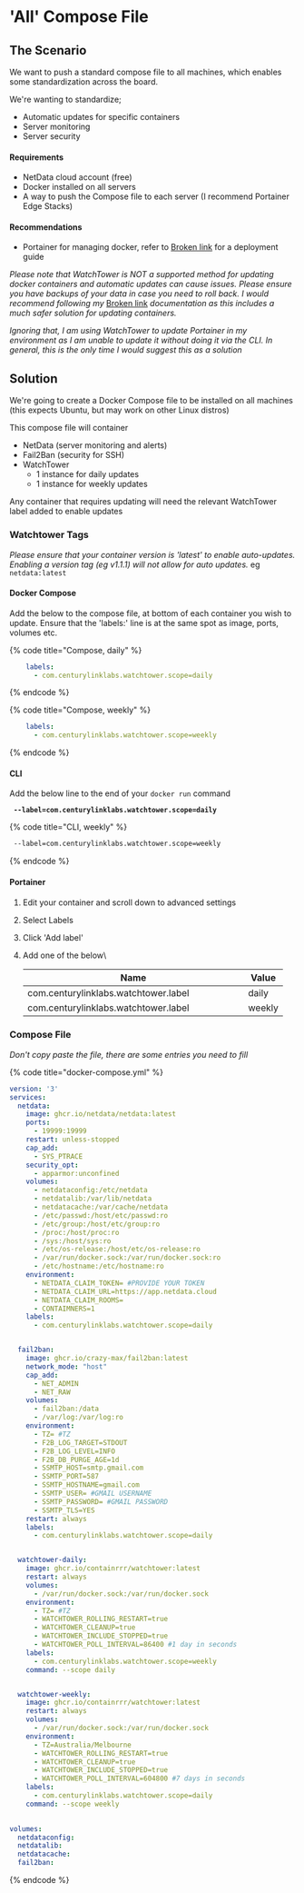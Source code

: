 # 'All' Compose File

## The Scenario

We want to push a standard compose file to all machines, which enables some standardization across the board.

We're wanting to standardize;

* Automatic updates for specific containers
* Server monitoring
* Server security

#### Requirements

* NetData cloud account (free)
* Docker installed on all servers
* A way to push the Compose file to each server (I recommend Portainer Edge Stacks)

#### Recommendations

* Portainer for managing docker, refer to [Broken link](broken-reference "mention") for a deployment guide

_Please note that WatchTower is NOT a supported method for updating docker containers and automatic updates can cause issues. Please ensure you have backups of your data in case you need to roll back. I would recommend following my_ [Broken link](broken-reference "mention") _documentation as this includes a much safer solution for updating containers._

_Ignoring that, I am using WatchTower to update Portainer in my environment as I am unable to update it without doing it via the CLI. In general, this is the only time I would suggest this as a solution_

## Solution

We're going to create a Docker Compose file to be installed on all machines (this expects Ubuntu, but may work on other Linux distros)

This compose file will container

* NetData (server monitoring and alerts)
* Fail2Ban (security for SSH)
* WatchTower
  * 1 instance for daily updates
  * 1 instance for weekly updates

Any container that requires updating will need the relevant WatchTower label added to enable updates

### Watchtower Tags

_Please ensure that your container version is 'latest' to enable auto-updates. Enabling a version tag (eg v1.1.1) will not allow for auto updates._ eg `netdata:latest`

#### Docker Compose

Add the below to the compose file, at bottom of each container you wish to update. Ensure that the 'labels:' line is at the same spot as image, ports, volumes etc.

{% code title="Compose, daily" %}
```yaml
    labels:
      - com.centurylinklabs.watchtower.scope=daily
```
{% endcode %}

{% code title="Compose, weekly" %}
```yaml
    labels:
      - com.centurylinklabs.watchtower.scope=weekly
```
{% endcode %}

#### CLI

Add the below line to the end of your `docker run` command

<pre class="language-bash" data-title="CLI, daily"><code class="lang-bash"><strong> --label=com.centurylinklabs.watchtower.scope=daily
</strong></code></pre>

{% code title="CLI, weekly" %}
```bash
 --label=com.centurylinklabs.watchtower.scope=weekly
```
{% endcode %}

#### Portainer

1. Edit your container and scroll down to advanced settings
2. Select Labels
3. Click 'Add label'
4.  Add one of the below\


    <table><thead><tr><th width="373">Name</th><th>Value</th></tr></thead><tbody><tr><td>com.centurylinklabs.watchtower.label</td><td>daily</td></tr><tr><td>com.centurylinklabs.watchtower.label</td><td>weekly</td></tr></tbody></table>

### Compose File

_Don't copy paste the file, there are some entries you need to fill_

{% code title="docker-compose.yml" %}
```yaml
version: '3'
services:
  netdata:
    image: ghcr.io/netdata/netdata:latest
    ports:
      - 19999:19999
    restart: unless-stopped
    cap_add:
      - SYS_PTRACE
    security_opt:
      - apparmor:unconfined
    volumes:
      - netdataconfig:/etc/netdata
      - netdatalib:/var/lib/netdata
      - netdatacache:/var/cache/netdata
      - /etc/passwd:/host/etc/passwd:ro
      - /etc/group:/host/etc/group:ro
      - /proc:/host/proc:ro
      - /sys:/host/sys:ro
      - /etc/os-release:/host/etc/os-release:ro
      - /var/run/docker.sock:/var/run/docker.sock:ro
      - /etc/hostname:/etc/hostname:ro
    environment:
      - NETDATA_CLAIM_TOKEN= #PROVIDE YOUR TOKEN
      - NETDATA_CLAIM_URL=https://app.netdata.cloud
      - NETDATA_CLAIM_ROOMS=
      - CONTAIMNERS=1
    labels:
      - com.centurylinklabs.watchtower.scope=daily


  fail2ban:
    image: ghcr.io/crazy-max/fail2ban:latest
    network_mode: "host"
    cap_add:
      - NET_ADMIN
      - NET_RAW
    volumes:
      - fail2ban:/data
      - /var/log:/var/log:ro
    environment:
      - TZ= #TZ
      - F2B_LOG_TARGET=STDOUT
      - F2B_LOG_LEVEL=INFO
      - F2B_DB_PURGE_AGE=1d
      - SSMTP_HOST=smtp.gmail.com
      - SSMTP_PORT=587
      - SSMTP_HOSTNAME=gmail.com
      - SSMTP_USER= #GMAIL USERNAME
      - SSMTP_PASSWORD= #GMAIL PASSWORD
      - SSMTP_TLS=YES
    restart: always
    labels:
      - com.centurylinklabs.watchtower.scope=daily


  watchtower-daily:
    image: ghcr.io/containrrr/watchtower:latest
    restart: always
    volumes:
      - /var/run/docker.sock:/var/run/docker.sock
    environment:
      - TZ= #TZ
      - WATCHTOWER_ROLLING_RESTART=true
      - WATCHTOWER_CLEANUP=true
      - WATCHTOWER_INCLUDE_STOPPED=true
      - WATCHTOWER_POLL_INTERVAL=86400 #1 day in seconds
    labels:
      - com.centurylinklabs.watchtower.scope=weekly
    command: --scope daily


  watchtower-weekly:
    image: ghcr.io/containrrr/watchtower:latest
    restart: always
    volumes:
      - /var/run/docker.sock:/var/run/docker.sock
    environment:
      - TZ=Australia/Melbourne
      - WATCHTOWER_ROLLING_RESTART=true
      - WATCHTOWER_CLEANUP=true
      - WATCHTOWER_INCLUDE_STOPPED=true
      - WATCHTOWER_POLL_INTERVAL=604800 #7 days in seconds
    labels:
      - com.centurylinklabs.watchtower.scope=daily
    command: --scope weekly

      
volumes:
  netdataconfig:
  netdatalib:
  netdatacache:
  fail2ban:
```
{% endcode %}
